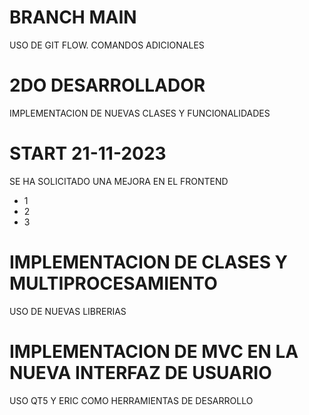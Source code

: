 # BRANCH MAIN

USO DE GIT FLOW.
COMANDOS ADICIONALES
# 2DO DESARROLLADOR
IMPLEMENTACION DE NUEVAS CLASES Y FUNCIONALIDADES

# START 21-11-2023

SE HA SOLICITADO UNA MEJORA EN EL FRONTEND
* 1 
* 2
* 3

# IMPLEMENTACION DE CLASES Y MULTIPROCESAMIENTO
USO DE NUEVAS LIBRERIAS  

# IMPLEMENTACION DE MVC EN LA NUEVA INTERFAZ DE USUARIO
USO QT5 Y ERIC COMO HERRAMIENTAS DE DESARROLLO
